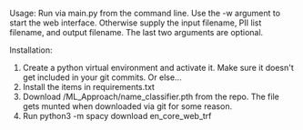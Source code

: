 Usage:
  Run via main.py from the command line. Use the -w argument to start the web interface. Otherwise supply the input filename, PII list filename, and output filename. The last two arguments are optional.

Installation:
  1. Create a python virtual environment and activate it. Make sure it doesn't get included in your git commits. Or else...
  2. Install the items in requirements.txt
  3. Download /ML_Approach/name_classifier.pth from the repo. The file gets munted when downloaded via git for some reason.
  4. Run python3 -m spacy download en_core_web_trf